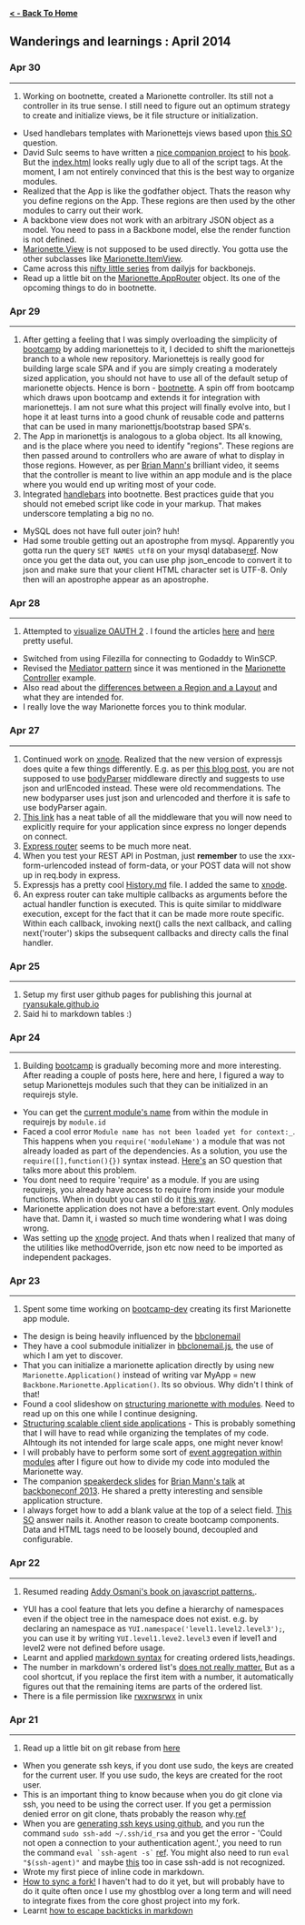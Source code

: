 **[ < - Back To Home](http://ryansukale.github.io)**

## Wanderings and learnings : April 2014

### Apr 30
----
1. Working on bootnette, created a Marionette controller. Its still not a controller in its true sense. I still need to figure out an optimum strategy to create and initialize views, be it file structure or initialization.
* Used handlebars templates with Marionettejs views based upon [this SO](http://stackoverflow.com/questions/15703896/use-handlebars-js-with-backbone-marionette) question.
* David Sulc seems to have written a [nice companion project](https://github.com/davidsulc/marionette-gentle-introduction/) to his [book](https://leanpub.com/marionette-gentle-introduction). But the [index.html](https://github.com/davidsulc/marionette-gentle-introduction/blob/master/index.html) looks really ugly due to all of the script tags. At the moment, I am not entirely convinced that this is the best way to organize modules.
* Realized that the App is like the godfather object. Thats the reason why you define regions on the App. These regions are then used by the other modules to carry out their work.
* A backbone view does not work with an arbitrary JSON object as a model. You need to pass in a Backbone model, else the render function is not defined.
* [Marionette.View](https://github.com/marionettejs/backbone.marionette/blob/master/docs/marionette.view.md) is not supposed to be used directly. You gotta use the other subclasses like [Marionette.ItemView](https://github.com/marionettejs/backbone.marionette/blob/master/docs/marionette.itemview.md#marionetteitemview).
* Came across this [nifty little series](http://dailyjs.com/2012/11/29/backbone-tutorial-1/) from dailyjs for backbonejs.
* Read up a little bit on the [Marionette.AppRouter](https://github.com/marionettejs/backbone.marionette/blob/master/docs/marionette.approuter.md) object. Its one of the opcoming things to do in bootnette.

### Apr 29
----
1. After getting a feeling that I was simply overloading the simplicity of [bootcamp](https://github.com/ryansukale/bootcamp) by adding marionettejs to it, I decided to shift the marionettejs branch to a whole new repository. Marionettejs is really good for building large scale SPA and if you are simply creating a moderately sized application, you should not have to use all of the default setup of marionette objects. Hence is born - [bootnette](https://github.com/ryansukale/bootnette). A spin off from bootcamp which draws upon bootcamp and extends it for integration with marionettejs. I am not sure what this project will finally evolve into, but I hope it at least turns into a good chunk of reusable code and patterns that can be used in many marionettjs/bootstrap based SPA's.
2. The App in marionettjs is analogous to a globa object. Its all knowing, and is the place where you need to identify "regions". These regions are then passed around to controllers who are aware of what to display in those regions. However, as per [Brian Mann's](https://www.youtube.com/watch?v=qWr7x9wk6_c) brilliant video, it seems that the controller is meant to live within an app module and is the place where you would end up writing most of your code.
3. Integrated [handlebars](http://handlebarsjs.com/) into bootnette. Best practices guide that you should not emebed script like code in your markup. That makes underscore templating a big no no.
* MySQL does not have full outer join? huh!
* Had some trouble getting out an apostrophe from mysql. Apparently you gotta run the query `SET NAMES utf8` on your mysql database[ref](http://stackoverflow.com/questions/15097518/escaping-json-apostrophe-before-phps-json-encode-truncates). Now once you get the data out, you can use php json_encode to convert it to json and make sure that your client HTML character set is UTF-8. Only then will an apostrophe appear as an apostrophe.

### Apr 28
----
1. Attempted to [visualize OAUTH 2](http://ryansukale.com/viz/oauth.svg) . I found the articles [here](http://hueniverse.com/oauth/guide/workflow/) and [here](http://goo.gl/3kDzeZ) pretty useful.
* Switched from using Filezilla for connecting to Godaddy to WinSCP.
* Revised the [Mediator pattern](http://addyosmani.com/resources/essentialjsdesignpatterns/book/#mediatorpatternjavascript) since it was mentioned in the [Marionette Controller](https://github.com/marionettejs/backbone.marionette/wiki/Using-a-controller-to-change-content-in-a-marionette.layout) example.
* Also read about the [differences between a Region and a Layout](https://github.com/marionettejs/backbone.marionette/wiki/The-relationship-between-regions-and-layouts) and what they are intended for.
* I really love the way Marionette forces you to think modular.


### Apr 27
----
1. Continued work on [xnode](https://github.com/ryansukale/xnode). Realized that the new version of expressjs does quite a few things differently. E.g. as per [this blog post](http://andrewkelley.me/post/do-not-use-bodyparser-with-express-js.html), you are not supposed to use [bodyParser](https://github.com/expressjs/body-parser) middleware directly and suggests to use json and urlEncoded instead. These were old recommendations. The new bodyparser uses just json and urlencoded and therfore it is safe to use bodyParser again.
2. [This link](http://scotch.io/bar-talk/expressjs-4-0-new-features-and-upgrading-from-3-0#removed-bundled-middleware) has a neat table of all the middleware that you will now need to explicitly require for your application since express no longer depends on connect.
3. [Express router](http://expressjs.com/4x/api.html#router) seems to be much more neat.
4. When you test your REST API in Postman, just **remember** to use the xxx-form-urlencoded instead of form-data, or your POST data will not show up in req.body in express.
5. Expressjs has a pretty cool [History.md](https://github.com/visionmedia/express/blob/master/History.md) file. I added the same to [xnode](https://github.com/ryansukale/xnode).
6. An express router can take multiple callbacks as arguments before the actual handler function is executed. This is quite similar to middlware execution, except for the fact that it can be made more route specific. Within each callback, invoking next() calls the next callback, and calling next('router') skips the subsequent callbacks and directy calls the final handler.

### Apr 25
----
1. Setup my first user github pages for publishing this journal at [ryansukale.github.io](http://ryansukale.github.io/)
2. Said hi to markdown tables :)

### Apr 24
----
1. Building [bootcamp](https://github.com/ryansukale/bootcamp) is gradually becoming more and more interesting. After reading a couple of posts here, here and here, I figured a way to setup Marionettejs modules such that they can be initialized in an requirejs style.
* You can get the [current module's name](https://github.com/jrburke/requirejs/issues/352) from within the module in requirejs by `module.id` 
* Faced a cool error `Module name has not been loaded yet for context:_`. This happens when you `require('moduleName')` a module that was not already loaded as part of the dependencies. As a solution, you use the `require([],function(){})` syntax instead. [Here's](http://stackoverflow.com/questions/21420449/requirejs-module-name-has-not-been-loaded-yet-for-context-but-only-for-some) an SO question that talks more about this problem.
* You dont need to require 'require' as a module. If you are using requirejs, you already have access to require from inside your module functions. When in doubt you can stil do it [this way](https://groups.google.com/d/msg/backbone-marionette/FCertEfVzxc/UClsKsSlb58J).
* Marionette application does not have a before:start event. Only modules have that. Damn it, i wasted so much time wondering what I was doing wrong.
* Was setting up the [xnode](https://github.com/ryansukale/xnode) project. And thats when I realized that many of the utilities like methodOverride, json etc now need to be imported as independent packages.

### Apr 23
----
1. Spent some time working on [bootcamp-dev](https://github.com/ryansukale/bootcamp/tree/dev) creating its first Marionette app module.
* The design is being heavily influenced by the [bbclonemail](https://github.com/davidsulc/structuring-backbone-with-requirejs-and-marionette)
* They have a cool submodule initializer in [bbclonemail.js](https://github.com/marionettejs/bbclonemail/blob/master/public/javascripts/bbclonemail/bbclonemail.js), the use of which I am yet to discover.
* That you can initialize a marionette aplication directly by using new `Marionette.Application()` instead of writing var MyApp = new `Backbone.Marionette.Application()`. Its so obvious. Why didn't I think of that!
* Found a cool slideshow on [structuring marionette with modules](http://www.slideshare.net/matt-briggs/marionette-structure-with-modules). Need to read up on this one while I continue designing.
* [Structuring scalable client side applications](http://johndavidmathis.wordpress.com/2013/04/23/structuring-scalable-client-side-applications/) - This is probably something that I will have to read while organizing the templates of my code. Alhtough its not intended for large scale apps, one might never know!
* I will probably have to perform some sort of [event aggregation within modules](http://lostechies.com/derickbailey/2012/04/03/revisiting-the-backbone-event-aggregator-lessons-learned/) after I figure out how to divide my code into moduled the Marionette way.
* The companion [speakerdeck slides](https://speakerdeck.com/backbonerails/little-opinions-big-possibilities-the-tools-and-patterns-for-building-large-scale-backbone-applications) for [Brian Mann's talk](https://www.youtube.com/watch?v=qWr7x9wk6_c) at [backboneconf 2013](http://backboneconf.com/). He shared a pretty interesting and sensible application structure.
* I always forget how to add a blank value at the top of a select field. [This SO](http://stackoverflow.com/a/18490908/226953) answer nails it. Another reason to create bootcamp components. Data and HTML tags need to be loosely bound, decoupled and configurable.



### Apr 22
----
1. Resumed reading [Addy Osmani's book on javascript patterns.](http://addyosmani.com/resources/essentialjsdesignpatterns/book/). 
* YUI has a cool feature that lets you define a hierarchy of namespaces even if the object tree in the namespace does not exist. e.g. by declaring an namespace as `YUI.namespace('level1.level2.level3');`, you can use it by writing `YUI.level1.leve2.level3` even if level1 and level2 were not defined before usage.
* Learnt and applied [markdown syntax](https://github.com/adam-p/markdown-here/wiki/Markdown-Cheatsheet#lists) for creating ordered lists,headings.
* The number in markdown's ordered list's [does not really matter.](http://www.macdrifter.com/2012/04/writing-in-markdown-lists.html) But as a cool shortcut, if you replace the first item with a number, it automatically figures out that the remaining items are parts of the ordered list.
* There is a file permission like [rwxrwsrwx](http://arstechnica.com/civis/viewtopic.php?f=16&t=224137) in unix
    

### Apr 21
----
1. Read up a little bit on git rebase from [here](http://marklodato.github.io/visual-git-guide/index-en.html#rebase)
* When you generate ssh keys, if you dont use sudo, the keys are created for the current user. If you use sudo, the keys are created for the root user.
* This is an important thing to know because when you do git clone via ssh, you need to be using the correct user.
If you get a permission denied error on git clone, thats probably the reason why.[ref](https://help.github.com/articles/error-permission-denied-publickey)
* When you are [generating ssh keys using github](https://help.github.com/articles/generating-ssh-keys), and you run the command `sudo ssh-add ~/.ssh/id_rsa` and you get the error - 'Could not open a connection to your authentication agent.', you need to run the command  `` eval `ssh-agent -s` `` [ref](http://stackoverflow.com/questions/6565357/git-push-requires-username-and-password/18348125#18348125). You might also need to run `eval "$(ssh-agent)"` and maybe [this](https://coderwall.com/p/rdi_wq) too in case ssh-add is not recognized.
* Wrote my first piece of inline code in markdown.
* [How to sync a fork!](https://help.github.com/articles/syncing-a-fork) I haven't had to do it yet, but will probably have to do it quite often once I use my ghostblog over a long term and will need to integrate fixes from the core ghost project into my fork.
* Learnt [how to escape backticks in markdown](http://meta.stackexchange.com/questions/82718/how-do-i-escape-a-backtick-in-markdown)
